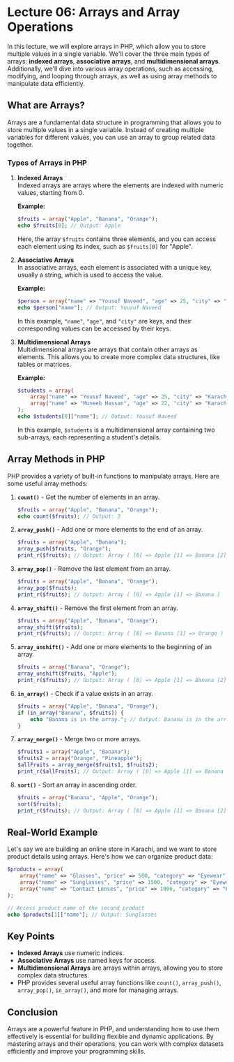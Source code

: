# Lecture 06: Arrays and Array Operations

In this lecture, we will explore arrays in PHP, which allow you to store multiple values in a single variable. We'll cover the three main types of arrays: **indexed arrays**, **associative arrays**, and **multidimensional arrays**. Additionally, we'll dive into various array operations, such as accessing, modifying, and looping through arrays, as well as using array methods to manipulate data efficiently.

## What are Arrays?

Arrays are a fundamental data structure in programming that allows you to store multiple values in a single variable. Instead of creating multiple variables for different values, you can use an array to group related data together.

### Types of Arrays in PHP

1. **Indexed Arrays**  
   Indexed arrays are arrays where the elements are indexed with numeric values, starting from 0.

   **Example:**

   ```php
   $fruits = array("Apple", "Banana", "Orange");
   echo $fruits[0]; // Output: Apple
   ```

   Here, the array `$fruits` contains three elements, and you can access each element using its index, such as `$fruits[0]` for "Apple".

2. **Associative Arrays**  
   In associative arrays, each element is associated with a unique key, usually a string, which is used to access the value.

   **Example:**

   ```php
   $person = array("name" => "Yousuf Naveed", "age" => 25, "city" => "Karachi");
   echo $person["name"]; // Output: Yousuf Naveed
   ```

   In this example, `"name"`, `"age"`, and `"city"` are keys, and their corresponding values can be accessed by their keys.

3. **Multidimensional Arrays**  
   Multidimensional arrays are arrays that contain other arrays as elements. This allows you to create more complex data structures, like tables or matrices.

   **Example:**

   ```php
   $students = array(
       array("name" => "Yousuf Naveed", "age" => 25, "city" => "Karachi"),
       array("name" => "Muneeb Hassan", "age" => 22, "city" => "Karachi"),
   );
   echo $students[0]["name"]; // Output: Yousuf Naveed
   ```

   In this example, `$students` is a multidimensional array containing two sub-arrays, each representing a student's details.

## Array Methods in PHP

PHP provides a variety of built-in functions to manipulate arrays. Here are some useful array methods:

1. **`count()`** - Get the number of elements in an array.
   
   ```php
   $fruits = array("Apple", "Banana", "Orange");
   echo count($fruits); // Output: 3
   ```

2. **`array_push()`** - Add one or more elements to the end of an array.

   ```php
   $fruits = array("Apple", "Banana");
   array_push($fruits, "Orange");
   print_r($fruits); // Output: Array ( [0] => Apple [1] => Banana [2] => Orange )
   ```

3. **`array_pop()`** - Remove the last element from an array.

   ```php
   $fruits = array("Apple", "Banana", "Orange");
   array_pop($fruits);
   print_r($fruits); // Output: Array ( [0] => Apple [1] => Banana )
   ```

4. **`array_shift()`** - Remove the first element from an array.

   ```php
   $fruits = array("Apple", "Banana", "Orange");
   array_shift($fruits);
   print_r($fruits); // Output: Array ( [0] => Banana [1] => Orange )
   ```

5. **`array_unshift()`** - Add one or more elements to the beginning of an array.

   ```php
   $fruits = array("Banana", "Orange");
   array_unshift($fruits, "Apple");
   print_r($fruits); // Output: Array ( [0] => Apple [1] => Banana [2] => Orange )
   ```

6. **`in_array()`** - Check if a value exists in an array.

   ```php
   $fruits = array("Apple", "Banana", "Orange");
   if (in_array("Banana", $fruits)) {
       echo "Banana is in the array."; // Output: Banana is in the array.
   }
   ```

7. **`array_merge()`** - Merge two or more arrays.

   ```php
   $fruits1 = array("Apple", "Banana");
   $fruits2 = array("Orange", "Pineapple");
   $allFruits = array_merge($fruits1, $fruits2);
   print_r($allFruits); // Output: Array ( [0] => Apple [1] => Banana [2] => Orange [3] => Pineapple )
   ```

8. **`sort()`** - Sort an array in ascending order.

   ```php
   $fruits = array("Banana", "Apple", "Orange");
   sort($fruits);
   print_r($fruits); // Output: Array ( [0] => Apple [1] => Banana [2] => Orange )
   ```

## Real-World Example

Let's say we are building an online store in Karachi, and we want to store product details using arrays. Here's how we can organize product data:

```php
$products = array(
    array("name" => "Glasses", "price" => 500, "category" => "Eyewear"),
    array("name" => "Sunglasses", "price" => 1500, "category" => "Eyewear"),
    array("name" => "Contact Lenses", "price" => 1000, "category" => "Eyewear")
);

// Access product name of the second product
echo $products[1]["name"]; // Output: Sunglasses
```

## Key Points

- **Indexed Arrays** use numeric indices.
- **Associative Arrays** use named keys for access.
- **Multidimensional Arrays** are arrays within arrays, allowing you to store complex data structures.
- PHP provides several useful array functions like `count()`, `array_push()`, `array_pop()`, `in_array()`, and more for managing arrays.
  
## Conclusion

Arrays are a powerful feature in PHP, and understanding how to use them effectively is essential for building flexible and dynamic applications. By mastering arrays and their operations, you can work with complex datasets efficiently and improve your programming skills.